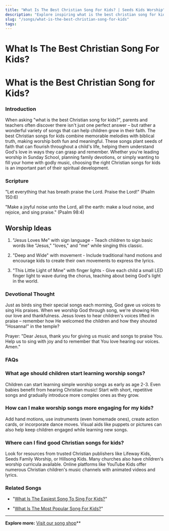 ```yaml
---
title: "What Is The Best Christian Song For Kids? | Seeds Kids Worship"
description: "Explore inspiring what is the best christian song for kids? for children's worship and faith development. Biblical music resources for families and ministry."
slug: "/songs/what-is-the-best-christian-song-for-kids"
tags:
---
```


# What Is The Best Christian Song For Kids?

# What is the Best Christian Song for Kids?
### Introduction
When asking "what is the best Christian song for kids?", parents and teachers often discover there isn't just one perfect answer – but rather a wonderful variety of songs that can help children grow in their faith. The best Christian songs for kids combine memorable melodies with biblical truth, making worship both fun and meaningful. These songs plant seeds of faith that can flourish throughout a child's life, helping them understand God's love in ways they can grasp and remember. Whether you're leading worship in Sunday School, planning family devotions, or simply wanting to fill your home with godly music, choosing the right Christian songs for kids is an important part of their spiritual development.

### Scripture
"Let everything that has breath praise the Lord. Praise the Lord!" (Psalm 150:6)

"Make a joyful noise unto the Lord, all the earth: make a loud noise, and rejoice, and sing praise." (Psalm 98:4)

## Worship Ideas
1. "Jesus Loves Me" with sign language - Teach children to sign basic words like "Jesus," "loves," and "me" while singing this classic.

2. "Deep and Wide" with movement - Include traditional hand motions and encourage kids to create their own movements to express the lyrics.

3. "This Little Light of Mine" with finger lights - Give each child a small LED finger light to wave during the chorus, teaching about being God's light in the world.

### Devotional Thought
Just as birds sing their special songs each morning, God gave us voices to sing His praises. When we worship God through song, we're showing Him our love and thankfulness. Jesus loves to hear children's voices lifted in praise – remember how He welcomed the children and how they shouted "Hosanna!" in the temple?

Prayer: "Dear Jesus, thank you for giving us music and songs to praise You. Help us to sing with joy and to remember that You love hearing our voices. Amen."

### FAQs

### What age should children start learning worship songs?
Children can start learning simple worship songs as early as age 2-3. Even babies benefit from hearing Christian music! Start with short, repetitive songs and gradually introduce more complex ones as they grow.

### How can I make worship songs more engaging for my kids?
Add hand motions, use instruments (even homemade ones), create action cards, or incorporate dance moves. Visual aids like puppets or pictures can also help keep children engaged while learning new songs.

### Where can I find good Christian songs for kids?
Look for resources from trusted Christian publishers like Lifeway Kids, Seeds Family Worship, or Hillsong Kids. Many churches also have children's worship curricula available. Online platforms like YouTube Kids offer numerous Christian children's music channels with animated videos and lyrics.

### Related Songs

- "[What Is The Easiest Song To Sing For Kids?](/songs/what-is-the-easiest-song-to-sing-for-kids/)"

- "[What Is The Most Popular Song For Kids?](/songs/what-is-the-most-popular-song-for-kids/)"

---

**Explore more:** [Visit our song shop](https://seedskidsworship.com/shop)**

<!-- Schema Markup -->
<script type="application/ld+json">
{
  "@context": "https://schema.org",
  "@type": "MusicRecording",
  "name": "What Is The Best Christian Song For Kids?",
  "byArtist": {
    "@type": "MusicGroup",
    "name": "Seeds Kids Worship"
  },
  "isFamilyFriendly": true,
  "url": "https://seedskidsworship.com/songs/what-is-the-best-christian-song-for-kids/"
}
</script>